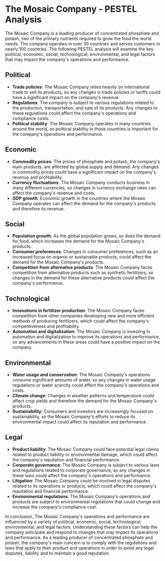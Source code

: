 # The Mosaic Company - PESTEL Analysis

The Mosaic Company is a leading producer of concentrated phosphate and potash, two of the primary nutrients required to grow the food the world needs. The company operates in over 30 countries and serves customers in nearly 100 countries. The following PESTEL analysis will examine the key political, economic, social, technological, environmental, and legal factors that may impact the company's operations and performance.

## Political

* **Trade policies**: The Mosaic Company relies heavily on international trade to sell its products, so any changes in trade policies or tariffs could have a significant impact on the company's revenue.
* **Regulations**: The company is subject to various regulations related to the production, transportation, and sale of its products. Any changes to these regulations could affect the company's operations and compliance costs.
* **Political stability**: The Mosaic Company operates in many countries around the world, so political stability in those countries is important for the company's operations and performance.

## Economic

* **Commodity prices**: The prices of phosphate and potash, the company's main products, are affected by global supply and demand. Any changes in commodity prices could have a significant impact on the company's revenue and profitability.
* **Currency fluctuations**: The Mosaic Company conducts business in many different currencies, so changes in currency exchange rates can affect the company's revenue and costs.
* **GDP growth**: Economic growth in the countries where the Mosaic Company operates can affect the demand for the company's products and therefore its revenue.

## Social

* **Population growth**: As the global population grows, so does the demand for food, which increases the demand for the Mosaic Company's products.
* **Consumer preferences**: Changes in consumer preferences, such as an increased focus on organic or sustainable products, could affect the demand for the Mosaic Company's products.
* **Competition from alternative products**: The Mosaic Company faces competition from alternative products such as synthetic fertilizers, so changes in the demand for these alternative products could affect the company's performance.

## Technological

* **Innovations in fertilizer production**: The Mosaic Company faces competition from other companies developing new and more efficient methods of producing fertilizers, which could affect the company's competitiveness and profitability.
* **Automation and digitalization**: The Mosaic Company is investing in automation and digitalization to improve its operations and performance, so any advancements in these areas could have a positive impact on the company.

## Environmental

* **Water usage and conservation**: The Mosaic Company's operations consume significant amounts of water, so any changes in water usage regulations or water scarcity could affect the company's operations and costs.
* **Climate change**: Changes in weather patterns and temperature could affect crop yields and therefore the demand for the Mosaic Company's products.
* **Sustainability**: Consumers and investors are increasingly focused on sustainability, so the Mosaic Company's efforts to reduce its environmental impact could affect its reputation and performance.

## Legal

* **Product liability**: The Mosaic Company could face potential legal claims related to product liability or environmental damage, which could affect the company's reputation and financial performance.
* **Corporate governance**: The Mosaic Company is subject to various laws and regulations related to corporate governance, so any changes in these laws could affect the company's operations and performance.
* **Litigation**: The Mosaic Company could be involved in legal disputes related to its operations or products, which could affect the company's reputation and financial performance.
* **Environmental regulations**: The Mosaic Company's operations and products are subject to environmental regulations that could change and increase the company's compliance cost.

In conclusion, The Mosaic Company's operations and performance are influenced by a variety of political, economic, social, technological, environmental, and legal factors. Understanding these factors can help the company anticipate and respond to changes that may impact its operations and performance. As a leading producer of concentrated phosphate and potash, the company's main concern is to comply with the regulations and laws that apply to their product and operations in order to avoid any legal disputes, liability and to maintain a good reputation.
